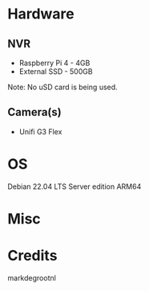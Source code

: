 # Hardware

## NVR
- Raspberry Pi 4 - 4GB
- External SSD - 500GB

Note: No uSD card is being used.

## Camera(s)
- Unifi G3 Flex

# OS

Debian 22.04 LTS Server edition ARM64

# Misc  



# Credits

markdegrootnl
